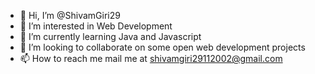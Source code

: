 - 👋 Hi, I’m @ShivamGiri29
- 👀 I’m interested in Web Development
- 🌱 I’m currently learning Java and Javascript
- 💞️ I’m looking to collaborate on some open web development projects
- 📫 How to reach me mail me at shivamgiri29112002@gmail.com

<!---
ShivamGiri29/ShivamGiri29 is a ✨ special ✨ repository because its `README.md` (this file) appears on your GitHub profile.
You can click the Preview link to take a look at your changes.
--->
